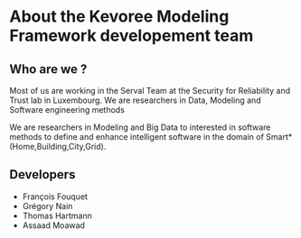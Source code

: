 # About the Kevoree Modeling Framework developement team

## Who are we ?

Most of us are working in the Serval Team at the Security for Reliability and Trust lab in Luxembourg.
We are researchers in Data, Modeling and Software engineering methods

We are researchers in Modeling and Big Data to interested in software methods to define and enhance intelligent software in the domain of Smart*(Home,Building,City,Grid).

## Developers

- François Fouquet
- Grégory Nain
- Thomas Hartmann
- Assaad Moawad